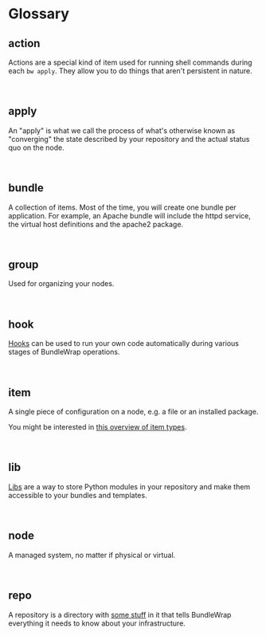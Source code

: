 # Glossary

## action

Actions are a special kind of item used for running shell commands during each `bw apply`. They allow you to do things that aren't persistent in nature.

<br>

## apply

An "apply" is what we call the process of what's otherwise known as "converging" the state described by your repository and the actual status quo on the node.

<br>

## bundle

A collection of items. Most of the time, you will create one bundle per application. For example, an Apache bundle will include the httpd service, the virtual host definitions and the apache2 package.

<br>

## group

Used for organizing your nodes.

<br>

## hook

[Hooks](../repo/hooks.md) can be used to run your own code automatically during various stages of BundleWrap operations.

<br>

## item

A single piece of configuration on a node, e.g. a file or an installed package.

You might be interested in [this overview of item types](../repo/bundles.md#item_types).

<br>

## lib

[Libs](../repo/libs.md) are a way to store Python modules in your repository and make them accessible to your bundles and templates.

<br>

## node

A managed system, no matter if physical or virtual.

<br>

## repo

A repository is a directory with [some stuff](../repo/layout.md) in it that tells BundleWrap everything it needs to know about your infrastructure.
